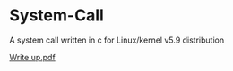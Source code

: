 # System-Call
A system call written in c for Linux/kernel v5.9 distribution

[Write up.pdf](https://github.com/dolly19/System-Call/files/6528741/Write.up.pdf)
